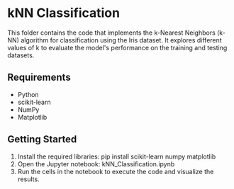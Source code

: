 # kNN Classification

This folder contains the code that implements the k-Nearest Neighbors (k-NN) algorithm for classification using the Iris dataset. It explores different values of k to evaluate the model's performance on the training and testing datasets.

## Requirements

- Python
- scikit-learn
- NumPy
- Matplotlib

## Getting Started

1. Install the required libraries: pip install scikit-learn numpy matplotlib
2. Open the Jupyter notebook:  kNN_Classification.ipynb
3. Run the cells in the notebook to execute the code and visualize the results.
